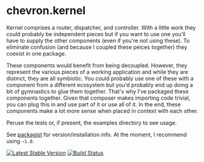 # chevron.kernel

Kernel comprises a router, dispatcher, and controller. With a little work they
could probably be independent pieces but if you want to use one you'll have to
supply the other components (even if you're not using these). To eliminate
confusion (and because I coupled these peices together) they coexist in one
package.

These components would benefit from being decoupled. However, they represent the various
pieces of a working application and while they are distinct, they are all symbiotic.
You could probably use one of these with a component from a different ecosystem but
you'd probably end up doing a bit of gymnastics to glue them together. That's why
I've packaged these components together. Given that composer makes importing code
trivial, you can plug this in and use part of it or use all of it. In the end,
these components make a lot more sense when placed in context with each other.

Peruse the tests or, if present, the examples directory to see usage.

See [packagist](https://packagist.org/packages/chevron/kernel) for version/installation info. At the moment, I recommend using `~1.0`.

[![Latest Stable Version](https://poser.pugx.org/chevron/kernel/v/stable.svg)](https://packagist.org/packages/chevron/kernel)
[![Build Status](https://travis-ci.org/chevronphp/kernel.svg?branch=master)](https://travis-ci.org/chevronphp/kernel)




